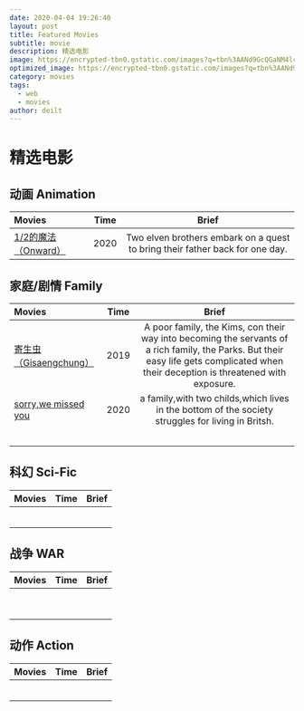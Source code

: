 ```yaml
---
date: 2020-04-04 19:26:40
layout: post
title: Featured Movies
subtitle: movie 
description: 精选电影
image: https://encrypted-tbn0.gstatic.com/images?q=tbn%3AANd9GcQGaNM4lcl9zbGZqWAvcfyp4-dvgEknlgR8rWOQ7Amqm5Ve5x4u&usqp=CAU
optimized_image: https://encrypted-tbn0.gstatic.com/images?q=tbn%3AANd9GcQGaNM4lcl9zbGZqWAvcfyp4-dvgEknlgR8rWOQ7Amqm5Ve5x4u&usqp=CAU
category: movies
tags:
  - web
  - movies
author: deilt
---
```


# 精选电影

## 动画 Animation

| Movies       | Time     | Brief              |
| :-------------  |  :---------:| :------:|
| [1/2的魔法（Onward）](https://www.imdb.com/title/tt7146812/?ref_=hm_fanfav_tt_17_pd_fp1) | 2020 | Two elven brothers embark on a quest to bring their father back for one day. |



## 家庭/剧情 Family
| Movies       | Time     | Brief              |
| :-------------  |  :---------:| :------:|
| [寄生虫（Gisaengchung）](https://www.imdb.com/title/tt6751668/?ref_=hm_fanfav_tt_2_pd_fp1) | 2019 | A poor family, the Kims, con their way into becoming the servants of a rich family, the Parks. But their easy life gets complicated when their deception is threatened with exposure. |
| [sorry,we missed you]() | 2020 | a family,with two childs,which lives in the bottom of the society struggles for living in Britsh. |
| []() |  |  |
| []() |  |  |
| []() |  |  |
| []() |  |  |
| []() |  |  |

## 科幻 Sci-Fic
| Movies       | Time     | Brief              |
| :-------------  |  :---------:| :------:|
| []() |  |  |
| []() |  |  |
| []() |  |  |
| []() |  |  |
| []() |  |  |
| []() |  |  |


## 战争 WAR
| Movies       | Time     | Brief              |
| :-------------  |  :---------:| :------:|
| []() |  |  |
| []() |  |  |
| []() |  |  |
| []() |  |  |
| []() |  |  |
| []() |  |  |
| []() |  |  |
| []() |  |  |
| []() |  |  |

## 动作 Action
| Movies       | Time     | Brief              |
| :-------------  |  :---------:| :------:|
| []() |  |  |
| []() |  |  |
| []() |  |  |
| []() |  |  |
| []() |  |  |
| []() |  |  |